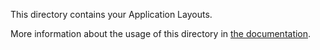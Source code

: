 
This directory contains your Application Layouts.

More information about the usage of this directory in [the documentation](https://nuxtjs.org/guide/views#layouts).
